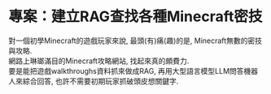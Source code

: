 # 專案：建立RAG查找各種Minecraft密技

對一個初學Minecraft的遊戲玩家來說, 最頭(有)痛(趣)的是, Minecraft無數的密技與攻略.  
網路上琳瑯滿目的Minecraft攻略網站, 找起來真的頗費力.  
要是能把遊戲walkthroughs資料抓來做成RAG, 再用大型語言模型LLM問答機器人來綜合回答, 也許不需要初期玩家抓破頭皮想關鍵字.

